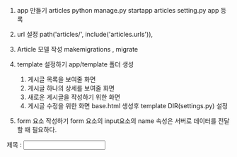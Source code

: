 1. app 만들기 articles
  python manage.py startapp articles
  setting.py app 등록
2.  url 설정
    path('articles/', include('articles.urls')),
3. Article 모델 작성
      makemigrations , migrate
4. template 설정하기 
      app/template 폴더 생성
      1. 게시글 목록을 보여줄 화면
      2. 게시글 하나의 상세를 보여줄 화면
      3. 새로운 게시글을 작성하기 위한 화면
      4. 게시글 수정을 위한 화면
      base.html  생성후 template DIR(settings.py) 설정


5. form 요소 작성하기
  form 요소의 input요소의 name 속성은 서버로 데이터를 전달할 때 필요하다.
  <form action="">
    <label for="title">제목 : </label>
    <input type="text" id="title" name="title"> 
  </form>


